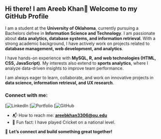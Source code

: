 ## Hi there! I am Areeb Khan👋 Welcome to my GitHub Profile

I am a student at the **University of Oklahoma**, currently pursuing a Bachelors defree in **Information Science and Technology**. I am passionate about **data analytics, database systems, and information retrieval**. With a strong academic background, I have actively work on projects related to **database management, web development, and analytics**.

I have hands-on experience with **MySQL, R, and web technologies (HTML, CSS, JavaScript)**. My interests also extend to **sports analytics**, where I analyze data-driven insights to improve team performance.

I am always eager to learn, collaborate, and work on innovative projects in **data science, information retrieval, and UX research**.

### Connect with me:
[![LinkedIn](www.linkedin.com/in/areeb-khan-2b890a1b9)
[![Portfolio](https://areebkhan3306.github.io/Portfolio/)
[![GitHub](https://github.com/AREEBKHAN3306)

- 📬 How to reach me: **areebkhan3306@ou.edu**
- 🎯 Fun fact: I have played Cricket on a national level.


🚀 **Let’s connect and build something great together!**

